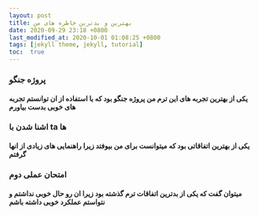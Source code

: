 ```yaml
---
layout: post
title: بهترین و بدترین خاطره های من 
date: 2020-09-29 23:18 +0800
last_modified_at: 2020-10-01 01:08:25 +0800
tags: [jekyll theme, jekyll, tutorial]
toc:  true
---
```



### پروژه جنگو 
#### یکی از بهترین تجربه های این ترم من  پروژه جنگو بود که با استفاده از ان توانستم تجربه های خوبی بدست بیاورم 


### اشنا شدن با ta ها 
#### یکی از بهترین اتفاقاتی بود که میتوانست برای من بیوفتد زیرا راهنمایی های زیادی از انها گرفتم 



### امتحان عملی دوم 
#### میتوان گفت که یکی از بدترین  اتفاقات ترم گذشته بود زیرا ان رو حال خوبی نداشتم و نتواستم عملکرد خوبی داشته باشم